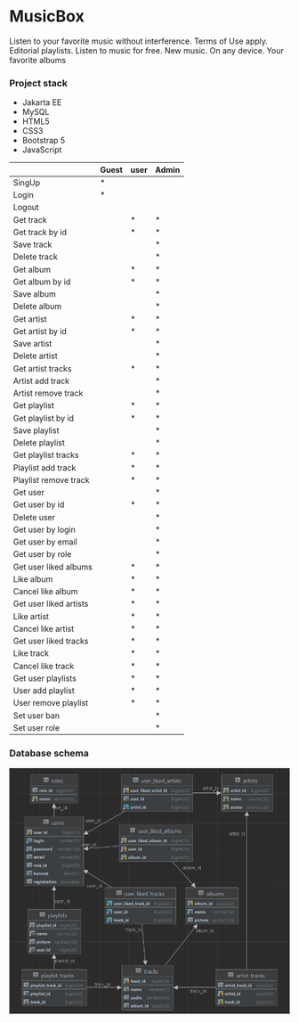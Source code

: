 # MusicBox

Listen to your favorite music without interference. Terms of Use apply. Editorial playlists. Listen to music for free. New music. On any device. Your favorite albums

### Project stack

* Jakarta EE
* MySQL
* HTML5
* CSS3
* Bootstrap 5
* JavaScript

|                        | Guest | user | Admin |
|------------------------|-------|------|-------|
| SingUp                 | *     |      |       |
| Login                  | *     |      |       |
| Logout                 |       |      |       |
| Get track              |       | *    | *     |
| Get track by id        |       | *    | *     |
| Save track             |       |      | *     |
| Delete track           |       |      | *     |
| Get album              |       | *    | *     |
| Get album by id        |       | *    | *     |
| Save album             |       |      | *     |
| Delete album           |       |      | *     |
| Get artist             |       | *    | *     |
| Get artist by id       |       | *    | *     |
| Save artist            |       |      | *     |
| Delete artist          |       |      | *     |
| Get artist tracks      |       | *    | *     |
| Artist add track       |       |      | *     |
| Artist remove track    |       |      | *     |
| Get playlist           |       | *    | *     |
| Get playlist by id     |       | *    | *     |
| Save playlist          |       |      | *     |
| Delete playlist        |       |      | *     |
| Get playlist tracks    |       | *    | *     |
| Playlist add track     |       | *    | *     |
| Playlist remove track  |       | *    | *     |
| Get user               |       |      | *     |
| Get user by id         |       | *    | *     |
| Delete user            |       |      | *     |
| Get user by login      |       |      | *     |
| Get user by email      |       |      | *     |
| Get user by role       |       |      | *     |
| Get user liked albums  |       | *    | *     |
| Like album             |       | *    | *     |
| Cancel like album      |       | *    | *     |
| Get user liked artists |       | *    | *     |
| Like artist            |       | *    | *     |
| Cancel like artist     |       | *    | *     |
| Get user liked tracks  |       | *    | *     |
| Like track             |       | *    | *     |
| Cancel like track      |       | *    | *     |
| Get user playlists     |       | *    | *     |
| User add playlist      |       | *    | *     |
| User remove playlist   |       | *    | *     |
| Set user ban           |       |      | *     |
| Set user role          |       |      | *     |

### Database schema
![text](https://github.com/ZaharPro/MusicBox/blob/master/src/main/sql/music_schema.png?raw=true)



